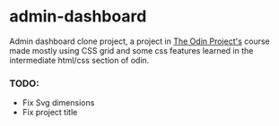 # admin-dashboard
Admin dashboard clone project, a project in [The Odin Project's](https://www.theodinproject.com/) course made mostly using CSS grid and some css features learned in the intermediate html/css section of odin.

### TODO:
- Fix Svg dimensions
- Fix project title
